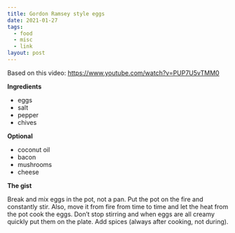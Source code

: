 ```yaml
---
title: Gordon Ramsey style eggs
date: 2021-01-27
tags:
  - food
  - misc
  - link
layout: post
---
```


Based on this video: https://www.youtube.com/watch?v=PUP7U5vTMM0

**Ingredients**

- eggs
- salt
- pepper
- chives

**Optional**

- coconut oil
- bacon
- mushrooms
- cheese

**The gist**

Break and mix eggs in the pot, not a pan. Put the pot on the fire and constantly stir. Also, move it from fire from time to time and let the heat from the pot cook the eggs. Don’t stop stirring and when eggs are all creamy quickly put them on the plate. Add spices (always after cooking, not during).
